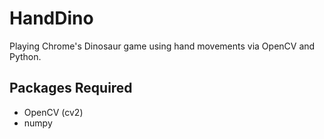 # HandDino
Playing Chrome's Dinosaur game using hand movements via OpenCV and Python.

## Packages Required
* OpenCV (cv2)
* numpy


